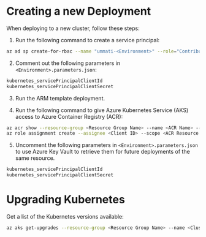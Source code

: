 # Creating a new Deployment

When deploying to a new cluster, follow these steps:

1. Run the following command to create a service principal:

```bash
az ad sp create-for-rbac --name "ummati-<Environment>" --role="Contributor" --scopes="/subscriptions/<Subscription ID>/resourceGroups/<Resource Group Name>"
```

2. Comment out the following parameters in `<Environment>.parameters.json`:

```bash
kubernetes_servicePrincipalClientId
kubernetes_servicePrincipalClientSecret
```

3. Run the ARM template deployment.

4. Run the following command to give Azure Kubernetes Service (AKS) access to Azure Container Registry (ACR):

```bash
az acr show --resource-group <Resource Group Name> --name <ACR Name> --query "id" --output tsv
az role assignment create --assignee <Client ID> --scope <ACR Resource ID> --role Reader
```

5. Uncomment the following parameters in `<Environment>.parameters.json` to use Azure Key Vault to retrieve them for future deployments of the same resource.

```bash
kubernetes_servicePrincipalClientId
kubernetes_servicePrincipalClientSecret
```

# Upgrading Kubernetes

Get a list of the Kubernetes versions available:

```bash
az aks get-upgrades --resource-group <Resource Group Name> --name <Cluster Name> --output table
```